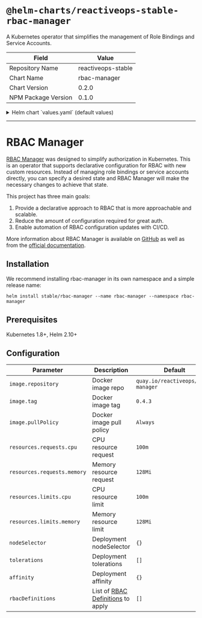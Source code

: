 # `@helm-charts/reactiveops-stable-rbac-manager`

A Kubernetes operator that simplifies the management of Role Bindings and Service Accounts.

| Field               | Value              |
| ------------------- | ------------------ |
| Repository Name     | reactiveops-stable |
| Chart Name          | rbac-manager       |
| Chart Version       | 0.2.0              |
| NPM Package Version | 0.1.0              |

<details>

<summary>Helm chart `values.yaml` (default values)</summary>

```yaml
image:
  repository: quay.io/reactiveops/rbac-manager
  tag: 0.5.0
  pullPolicy: Always
resources:
  requests:
    cpu: 100m
    memory: 128Mi
  limits:
    cpu: 100m
    memory: 128Mi
nodeSelector: {}
tolerations: []
affinity: {}
rbacDefinitions: []
```

</details>

---

# RBAC Manager

[RBAC Manager](https://reactiveops.github.io/rbac-manager/) was designed to simplify authorization in Kubernetes. This is an operator that supports declarative configuration for RBAC with new custom resources. Instead of managing role bindings or service accounts directly, you can specify a desired state and RBAC Manager will make the necessary changes to achieve that state.

This project has three main goals:

1. Provide a declarative approach to RBAC that is more approachable and scalable.
2. Reduce the amount of configuration required for great auth.
3. Enable automation of RBAC configuration updates with CI/CD.

More information about RBAC Manager is available on [GitHub](https://github.com/reactiveops/rbac-manager) as well as from the [official documentation](https://reactiveops.github.io/rbac-manager/).

## Installation

We recommend installing rbac-manager in its own namespace and a simple release name:

```
helm install stable/rbac-manager --name rbac-manager --namespace rbac-manager
```

## Prerequisites

Kubernetes 1.8+, Helm 2.10+

## Configuration

| Parameter                   | Description                                                                                          | Default                            |
| --------------------------- | ---------------------------------------------------------------------------------------------------- | ---------------------------------- |
| `image.repository`          | Docker image repo                                                                                    | `quay.io/reactiveops/rbac-manager` |
| `image.tag`                 | Docker image tag                                                                                     | `0.4.3`                            |
| `image.pullPolicy`          | Docker image pull policy                                                                             | `Always`                           |
| `resources.requests.cpu`    | CPU resource request                                                                                 | `100m`                             |
| `resources.requests.memory` | Memory resource request                                                                              | `128Mi`                            |
| `resources.limits.cpu`      | CPU resource limit                                                                                   | `100m`                             |
| `resources.limits.memory`   | Memory resource limit                                                                                | `128Mi`                            |
| `nodeSelector`              | Deployment nodeSelector                                                                              | `{}`                               |
| `tolerations`               | Deployment tolerations                                                                               | `[]`                               |
| `affinity`                  | Deployment affinity                                                                                  | `{}`                               |
| `rbacDefinitions`           | List of [RBAC Definitions](https://reactiveops.github.io/rbac-manager/rbacdefinitions.html) to apply | `[]`                               |
